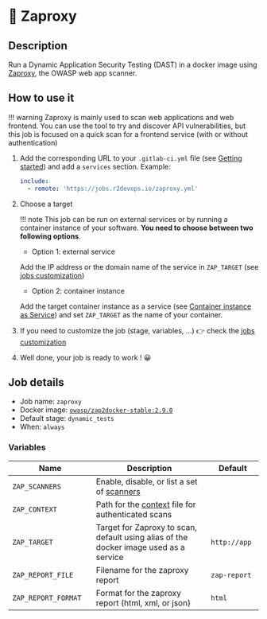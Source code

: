 # 🔎 Zaproxy

## Description

Run a Dynamic Application Security Testing (DAST) in a docker image
using [Zaproxy](https://www.zaproxy.org/), the OWASP web app scanner.

## How to use it

!!! warning
    Zaproxy is mainly used to scan web applications and web frontend. You can use the tool to try and discover
    API vulnerabilities, but this job is focused on a quick scan for a frontend service (with or without authentication)

1. Add the corresponding URL to your `.gitlab-ci.yml` file (see [Getting
   started](/use-the-hub)) and add a `services` section. Example:
    ```yaml
    include:
      - remote: 'https://jobs.r2devops.io/zaproxy.yml'
    ```

2. Choose a target

    !!! note
        This job can be run on external services or by running a container
        instance of your software. **You need to choose between two following
        options**.

    * Option 1: external service

    Add the IP address or the domain name of the service in `ZAP_TARGET`
    (see [jobs customization](http://localhost:8000/use-the-hub/#jobs-customization))

    *  Option 2: container instance

    Add the target container instance as a service (see
    [Container instance as Service](/use-the-hub/#container-instance-as-service))
    and set `ZAP_TARGET` as the name of your container.
    
3. If you need to customize the job (stage, variables, ...) 👉 check the [jobs
   customization](/use-the-hub/#jobs-customization)
4. Well done, your job is ready to work ! 😀

## Job details

* Job name: `zaproxy`
* Docker image:
[`owasp/zap2docker-stable:2.9.0`](https://hub.docker.com/r/owasp/zap2docker-stable)
* Default stage: `dynamic_tests`
* When: `always`

### Variables

| Name | Description | Default |
| ---- | ----------- | ------- |
| `ZAP_SCANNERS` <img width=100/> | Enable, disable, or list a set of [scanners](https://github.com/Grunny/zap-cli#getting-started-running-a-scan) <img width=175/> | ` ` <img width=100/> |
| `ZAP_CONTEXT` | Path for the [context](https://www.zaproxy.org/docs/desktop/ui/dialogs/session/contexts/) file for authenticated scans | ` ` |
| `ZAP_TARGET` | Target for Zaproxy to scan, default using alias of the docker image used as a service | `http://app` |
| `ZAP_REPORT_FILE` | Filename for the zaproxy report | `zap-report` |
| `ZAP_REPORT_FORMAT` | Format for the zaproxy report (html, xml, or json) | `html` |

